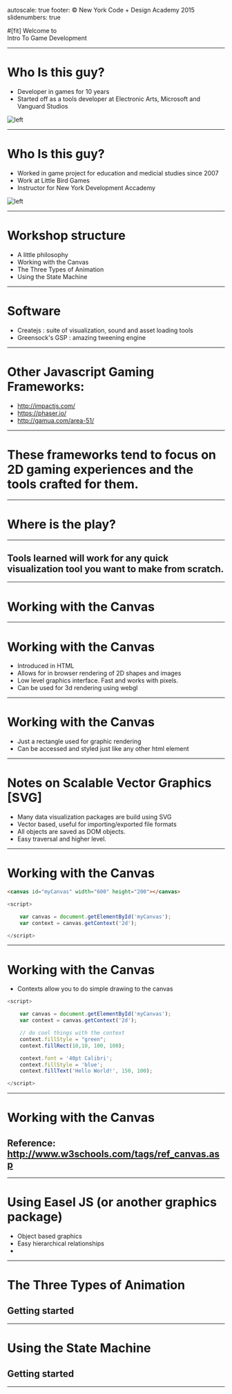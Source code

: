 autoscale: true
footer: © New York Code + Design Academy 2015
slidenumbers: true

#[fit] Welcome to <br/>Intro To Game Development

---

# Who Is this guy?
- Developer in games for 10 years
- Started off as a tools developer at Electronic Arts, Microsoft and Vanguard Studios

![left](resources/me.jpg)

---


# Who Is this guy?
- Worked in game project for education and medicial studies since 2007
- Work at Little Bird Games
- Instructor for New York Development Accademy

![left](resources/me.jpg)

---

# Workshop structure
- A little philosophy
- Working with the Canvas
- The Three Types of Animation
- Using the State Machine

---

# Software

- Createjs : suite of visualization, sound and asset loading tools
- Greensock's GSP : amazing tweening engine

---

# Other Javascript Gaming Frameworks: 

- http://impactjs.com/
- https://phaser.io/
- http://gamua.com/area-51/

---

# These frameworks tend to focus on 2D gaming experiences and the tools crafted for them.

---

# Where is the play?

---

## Tools learned will work for any quick visualization tool you want to make from scratch.

---

# Working with the Canvas

---

# Working with the Canvas
- Introduced in HTML
- Allows for in browser rendering of 2D shapes and images
- Low level graphics interface. Fast and works with pixels.
- Can be used for 3d rendering using webgl

---

# Working with the Canvas
- Just a rectangle used for graphic rendering
- Can be accessed and styled just like any other html element

---

# Notes on Scalable Vector Graphics [SVG]
- Many data visualization packages are build using SVG
- Vector based, useful for importing/exported file formats
- All objects are saved as DOM objects. 
- Easy traversal and higher level.

---

# Working with the Canvas

```html
<canvas id="myCanvas" width="600" height="200"></canvas>
```

```javascript
<script>

    var canvas = document.getElementById('myCanvas');
    var context = canvas.getContext('2d');

</script>
```

---

# Working with the Canvas

- Contexts allow you to do simple drawing to the canvas

```javascript
<script>

    var canvas = document.getElementById('myCanvas');
    var context = canvas.getContext('2d');

    // do cool things with the context
    context.fillStyle = "green";
    context.fillRect(10,10, 100, 100);

    context.font = '40pt Calibri';
    context.fillStyle = 'blue';
    context.fillText('Hello World!', 150, 100);

</script>
```

---

# Working with the Canvas
## __Reference:__ http://www.w3schools.com/tags/ref_canvas.asp

---

# Using Easel JS (or another graphics package)

- Object based graphics
- Easy hierarchical relationships
- 

---

# The Three Types of Animation
## Getting started

---

# Using the State Machine
## Getting started

---
